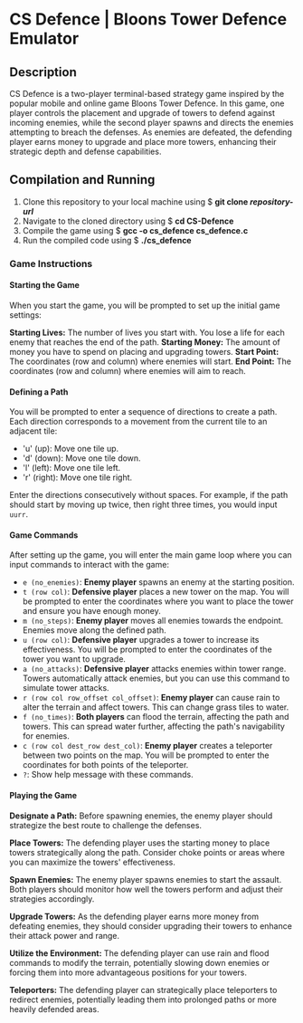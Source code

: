 # CS Defence | Bloons Tower Defence Emulator

## Description
CS Defence is a two-player terminal-based strategy game inspired by the popular mobile and online game Bloons Tower Defence. In this game, one player controls the placement and upgrade of towers to defend against incoming enemies, while the second player spawns and directs the enemies attempting to breach the defenses. As enemies are defeated, the defending player earns money to upgrade and place more towers, enhancing their strategic depth and defense capabilities.

## Compilation and Running
1. Clone this repository to your local machine using $ **git clone _repository-url_**
2. Navigate to the cloned directory using $ **cd CS-Defence**
3. Compile the game using $ **gcc -o cs_defence cs_defence.c**
4. Run the compiled code using $ **./cs_defence**

### Game Instructions
#### Starting the Game
When you start the game, you will be prompted to set up the initial game settings:

**Starting Lives:** The number of lives you start with. You lose a life for each enemy that reaches the end of the path.
**Starting Money:** The amount of money you have to spend on placing and upgrading towers.
**Start Point:** The coordinates (row and column) where enemies will start.
**End Point:** The coordinates (row and column) where enemies will aim to reach.

#### Defining a Path
You will be prompted to enter a sequence of directions to create a path. Each direction corresponds to a movement from the current tile to an adjacent tile:

- 'u' (up): Move one tile up.
- 'd' (down): Move one tile down.
- 'l' (left): Move one tile left.
- 'r' (right): Move one tile right.

Enter the directions consecutively without spaces. For example, if the path should start by moving up twice, then right three times, you would input `uurr`.

#### Game Commands
After setting up the game, you will enter the main game loop where you can input commands to interact with the game:

- `e (no_enemies)`: **Enemy player** spawns an enemy at the starting position.
- `t (row col)`: **Defensive player** places a new tower on the map. You will be prompted to enter the coordinates where you want to place the tower and ensure you have enough money.
- `m (no_steps)`: **Enemy player** moves all enemies towards the endpoint. Enemies move along the defined path.
- `u (row col)`: **Defensive player** upgrades a tower to increase its effectiveness. You will be prompted to enter the coordinates of the tower you want to upgrade.
- `a (no_attacks)`: **Defensive player** attacks enemies within tower range. Towers automatically attack enemies, but you can use this command to simulate tower attacks.
- `r (row col row_offset col_offset)`: **Enemy player** can cause rain to alter the terrain and affect towers. This can change grass tiles to water.
- `f (no_times)`: **Both players** can flood the terrain, affecting the path and towers. This can spread water further, affecting the path's navigability for enemies.
- `c (row col dest_row dest_col)`: **Enemy player** creates a teleporter between two points on the map. You will be prompted to enter the coordinates for both points of the teleporter.
- `?`: Show help message with these commands.


#### Playing the Game
**Designate a Path:** Before spawning enemies, the enemy player should strategize the best route to challenge the defenses.

**Place Towers:** The defending player uses the starting money to place towers strategically along the path. Consider choke points or areas where you can maximize the towers' effectiveness.

**Spawn Enemies:** The enemy player spawns enemies to start the assault. Both players should monitor how well the towers perform and adjust their strategies accordingly.

**Upgrade Towers:** As the defending player earns more money from defeating enemies, they should consider upgrading their towers to enhance their attack power and range.

**Utilize the Environment:** The defending player can use rain and flood commands to modify the terrain, potentially slowing down enemies or forcing them into more advantageous positions for your towers.

**Teleporters:** The defending player can strategically place teleporters to redirect enemies, potentially leading them into prolonged paths or more heavily defended areas.
